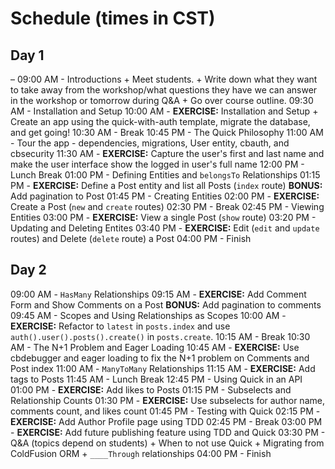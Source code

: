 # Schedule (times in CST)
## Day 1
–
09:00 AM - Introductions
    + Meet students.
    + Write down what they want to take away from the workshop/what questions they have we can answer in the workshop or tomorrow during Q&A
    + Go over course outline.
09:30 AM - Installation and Setup
10:00 AM - **EXERCISE:** Installation and Setup
    + Create an app using the quick-with-auth template, migrate the database, and get going!
10:30 AM - Break
10:45 PM - The Quick Philosophy
11:00 AM - Tour the app - dependencies, migrations, User entity, cbauth, and cbsecurity
11:30 AM - **EXERCISE:** Capture the user's first and last name and make the user interface show the logged in user's full name
12:00 PM - Lunch Break
01:00 PM - Defining Entities and `belongsTo` Relationships
01:15 PM - **EXERCISE:** Define a Post entity and list all Posts (`index` route)
           **BONUS:** Add pagination to Post
01:45 PM - Creating Entities
02:00 PM - **EXERCISE:** Create a Post (`new` and `create` routes)
02:30 PM - Break
02:45 PM - Viewing Entities
03:00 PM - **EXERCISE:** View a single Post (`show` route)
03:20 PM - Updating and Deleting Entites
03:40 PM - **EXERCISE:** Edit (`edit` and `update` routes) and Delete (`delete` route) a Post
04:00 PM - Finish

## Day 2 
09:00 AM - `HasMany` Relationships
09:15 AM - **EXERCISE:** Add Comment Form and Show Comments on a Post
           **BONUS:** Add pagination to comments
09:45 AM - Scopes and Using Relationships as Scopes
10:00 AM - **EXERCISE:** Refactor to `latest` in `posts.index` and use `auth().user().posts().create()` in `posts.create`.
10:15 AM - Break
10:30 AM - The N+1 Problem and Eager Loading
10:45 AM - **EXERCISE:** Use cbdebugger and eager loading to fix the N+1 problem on Comments and Post index
11:00 AM - `ManyToMany` Relationships
11:15 AM - **EXERCISE:** Add tags to Posts
11:45 AM - Lunch Break
12:45 PM - Using Quick in an API
01:00 PM - **EXERCISE:** Add likes to Posts
01:15 PM - Subselects and Relationship Counts
01:30 PM - **EXERCISE:** Use subselects for author name, comments count, and likes count
01:45 PM - Testing with Quick
02:15 PM - **EXERCISE:** Add Author Profile page using TDD
02:45 PM - Break
03:00 PM - **EXERCISE:** Add future publishing feature using TDD and Quick
03:30 PM - Q&A (topics depend on students)
    + When to not use Quick
    + Migrating from ColdFusion ORM
    + `____Through` relationships
04:00 PM - Finish